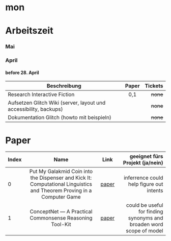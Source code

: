# mon

# Arbeitszeit

### Mai

### April

#### before 28. April

| Beschreibung |  Paper   |  Tickets |
| ------------ | :------: | -------: |
| Research Interactive Fiction    | 0,1 | ~~none~~ |
| Aufsetzen Glitch Wiki (server, layout und accessibility, backups)   | | ~~none~~ |
| Dokumentation Glitch (howto mit beispieln)    | | ~~none~~ |



# Paper

| Index | Name                                                                    |                            Link                             | geeignet fürs Projekt (ja/nein) |
| :----- | :-----------------------------------------------------------------------: | :---------------------------------------------------------: | ------------------------------------------------: |
| 0 | Put My Galakmid Coin into the Dispenser and Kick It: Computational Linguistics and Theorem Proving in a Computer Game | [paper](https://www.researchgate.net/publication/2480929_Put_My_Galakmid_Coin_into_the_Dispenser_and_Kick_It_Computational_Linguistics_and_Theorem_Proving_in_a_Computer_Game) |  inferrence could help figure out intents |
| 1 | ConceptNet — A Practical Commonsense Reasoning Tool-Kit | [paper](https://link.springer.com/article/10.1023/B:BTTJ.0000047600.45421.6d) |  could be useful for finding synonyms and broaden word scope of model |
